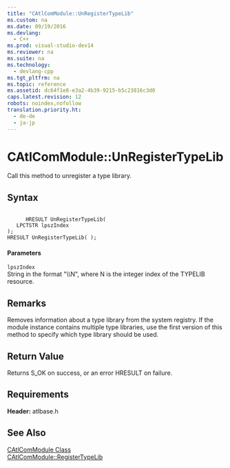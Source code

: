 ```yaml
---
title: "CAtlComModule::UnRegisterTypeLib"
ms.custom: na
ms.date: 09/19/2016
ms.devlang: 
  - C++
ms.prod: visual-studio-dev14
ms.reviewer: na
ms.suite: na
ms.technology: 
  - devlang-cpp
ms.tgt_pltfrm: na
ms.topic: reference
ms.assetid: dc64f1e8-e3a2-4b39-9215-b5c23816c3d0
caps.latest.revision: 12
robots: noindex,nofollow
translation.priority.ht: 
  - de-de
  - ja-jp
---
```

# CAtlComModule::UnRegisterTypeLib
Call this method to unregister a type library.  
  
## Syntax  
  
```  
  
      HRESULT UnRegisterTypeLib(  
   LPCTSTR lpszIndex   
);  
HRESULT UnRegisterTypeLib( );  
```  
  
#### Parameters  
 `lpszIndex`  
 String in the format "\\\N", where N is the integer index of the TYPELIB resource.  
  
## Remarks  
 Removes information about a type library from the system registry. If the module instance contains multiple type libraries, use the first version of this method to specify which type library should be used.  
  
## Return Value  
 Returns S_OK on success, or an error HRESULT on failure.  
  
## Requirements  
 **Header:** atlbase.h  
  
## See Also  
 [CAtlComModule Class](../vs140/CAtlComModule-Class.md)   
 [CAtlComModule::RegisterTypeLib](../vs140/CAtlComModule--RegisterTypeLib.md)